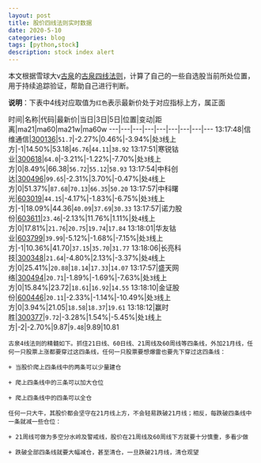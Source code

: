 ```yaml
---
layout: post
title: 股价四线法则实时数据
date: 2020-5-10
categories: blog
tags: [python,stock]
description: stock index alert
---
```



本文根据雪球大v[古泉](https://xueqiu.com/u/7148646888)的[古泉四线法则](https://xueqiu.com/7148646888/130498192)，计算了自己的一些自选股当前所处位置，用于持续追踪验证，帮助自己进行判断。

**说明**：下表中4线对应取值为`红色`表示最新价处于对应指标上方，属正面

时间|名称|代码|最新价|当日|3日|5日|位置|变动|距离|ma21|ma60|ma21w|ma60w
---|---|---|---|---|---|---|---|---
13:17:48|信维通信|[300136](https://xueqiu.com/S/SZ300136)|`51.7`|-2.27%|0.46%|-3.94%|处`3`线上方|-1|14.50%|53.18|`46.76`|`44.11`|`38.92`
13:17:51|寒锐钴业|[300618](https://xueqiu.com/S/SZ300618)|`64.0`|-3.21%|-1.22%|-7.70%|处`3`线上方|0|8.49%|66.38|`56.72`|`55.12`|`58.93`
13:17:54|中科创达|[300496](https://xueqiu.com/S/SZ300496)|`99.65`|-2.31%|3.70%|-0.47%|处`4`线上方|0|51.37%|`87.68`|`70.13`|`66.35`|`50.20`
13:17:57|中科曙光|[603019](https://xueqiu.com/S/SH603019)|`44.15`|-4.17%|-1.83%|-6.75%|处`3`线上方|-1|18.09%|44.36|`40.09`|`37.69`|`30.33`
13:17:57|诺力股份|[603611](https://xueqiu.com/S/SH603611)|`23.46`|-2.13%|11.76%|1.11%|处`4`线上方|0|17.81%|`21.76`|`20.75`|`19.74`|`17.84`
13:18:01|华友钴业|[603799](https://xueqiu.com/S/SH603799)|`39.99`|-5.12%|-1.68%|-7.15%|处`3`线上方|-1|10.36%|41.70|`37.15`|`35.70`|`31.77`
13:18:06|长亮科技|[300348](https://xueqiu.com/S/SZ300348)|`21.64`|-4.80%|2.13%|-3.37%|处`4`线上方|0|25.41%|`20.88`|`18.14`|`17.33`|`14.07`
13:17:57|盛天网络|[300494](https://xueqiu.com/S/SZ300494)|`20.71`|-1.89%|-1.69%|-7.63%|处`3`线上方|0|15.84%|23.72|`18.61`|`16.92`|`14.55`
13:18:10|金证股份|[600446](https://xueqiu.com/S/SH600446)|`20.11`|-2.33%|-1.14%|-10.49%|处`3`线上方|0|3.94%|21.05|`18.58`|`18.37`|`19.61`
13:18:12|赢时胜|[300377](https://xueqiu.com/S/SZ300377)|`9.72`|-3.28%|1.54%|-5.45%|处`1`线上方|-2|-2.70%|9.87|`9.48`|9.89|10.81

```
古泉4线法则的精髓如下。抓住21日线、60日线、21周线及60周线等四条线，外加21月线，任何一只股票上涨都要穿过这四条线，任何一只股票要想爆雷也要先下穿过这四条线：

+ 当股价爬上四条线中的两条可以少量建仓

+ 爬上四条线中的三条可以加大仓位

+ 爬上四条线中的四条可以全仓

任何一只大牛，其股价都会坚守在21月线上方，不会轻易跌破21月线；相反，每跌破四条线中一条就减一些仓位：

+ 21周线可做为多空分水岭及警戒线，股价在21周线及60周线下方就要十分慎重，多看少做

+ 跌破全部四条线就要大幅减仓，甚至清仓，一旦跌破21月线，清仓观望
```